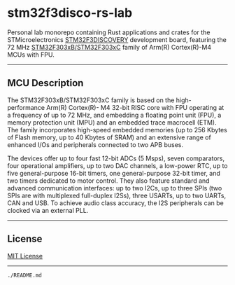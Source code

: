 # stm32f3disco-rs-lab

Personal lab monorepo containing Rust applications and crates for the STMicroelectronics
[STM32F3DISCOVERY](https://www.st.com/en/evaluation-tools/stm32f3discovery.html) development board,
featuring the 72 MHz [STM32F303xB/STM32F303xC](https://www.st.com/resource/en/datasheet/stm32f303vc.pdf)
family of Arm(R) Cortex(R)-M4 MCUs with FPU.

---

## MCU Description

The STM32F303xB/STM32F303xC family is based on the high-performance Arm(R) Cortex(R)-
M4 32-bit RISC core with FPU operating at a frequency of up to 72 MHz, and embedding a
floating point unit (FPU), a memory protection unit (MPU) and an embedded trace macrocell
(ETM). The family incorporates high-speed embedded memories (up to 256 Kbytes of Flash
memory, up to 40 Kbytes of SRAM) and an extensive range of enhanced I/Os and
peripherals connected to two APB buses.

The devices offer up to four fast 12-bit ADCs (5 Msps), seven comparators, four operational
amplifiers, up to two DAC channels, a low-power RTC, up to five general-purpose 16-bit
timers, one general-purpose 32-bit timer, and two timers dedicated to motor control. They
also feature standard and advanced communication interfaces: up to two I2Cs, up to three
SPIs (two SPIs are with multiplexed full-duplex I2Ss), three USARTs, up to two UARTs, CAN
and USB. To achieve audio class accuracy, the I2S peripherals can be clocked via an
external PLL.

---

## License

[MIT License](https://spdx.org/licenses/MIT.html)

---

`./README.md`
